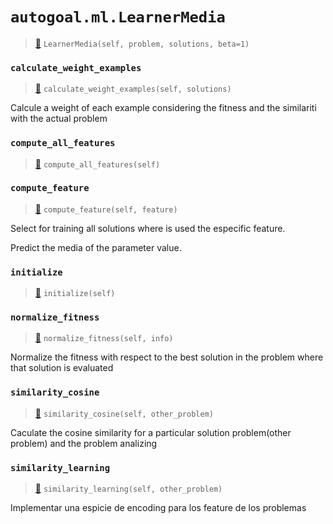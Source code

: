 # `autogoal.ml.LearnerMedia`

> [📝](https://github.com/autogal/autogoal/blob/main/autogoal/ml/_metalearning.py#L163)
> `LearnerMedia(self, problem, solutions, beta=1)`

### `calculate_weight_examples`

> [📝](https://github.com/autogoal/autogoal/blob/main/autogoal/ml/_metalearning.py#L215)
> `calculate_weight_examples(self, solutions)`

Calcule a weight of each example considering the fitness and the similariti with the
actual problem 
### `compute_all_features`

> [📝](https://github.com/autogoal/autogoal/blob/main/autogoal/ml/_metalearning.py#L184)
> `compute_all_features(self)`

### `compute_feature`

> [📝](https://github.com/autogoal/autogoal/blob/main/autogoal/ml/_metalearning.py#L191)
> `compute_feature(self, feature)`

Select for training all solutions where is used the especific feature.

Predict the media of the parameter value.
### `initialize`

> [📝](https://github.com/autogoal/autogoal/blob/main/autogoal/ml/_metalearning.py#L169)
> `initialize(self)`

### `normalize_fitness`

> [📝](https://github.com/autogoal/autogoal/blob/main/autogoal/ml/_metalearning.py#L238)
> `normalize_fitness(self, info)`

Normalize the fitness with respect to the best solution in the problem where that solution is evaluated
        
### `similarity_cosine`

> [📝](https://github.com/autogoal/autogoal/blob/main/autogoal/ml/_metalearning.py#L243)
> `similarity_cosine(self, other_problem)`

Caculate the cosine similarity for a particular solution problem(other problem) 
and the problem analizing
### `similarity_learning`

> [📝](https://github.com/autogoal/autogoal/blob/main/autogoal/ml/_metalearning.py#L252)
> `similarity_learning(self, other_problem)`

Implementar una espicie de encoding para los feature de los problemas
        
